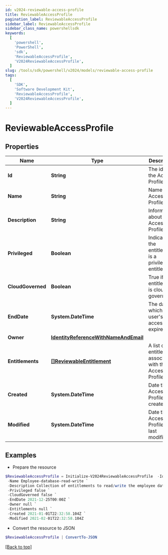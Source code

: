 ```yaml
---
id: v2024-reviewable-access-profile
title: ReviewableAccessProfile
pagination_label: ReviewableAccessProfile
sidebar_label: ReviewableAccessProfile
sidebar_class_name: powershellsdk
keywords:
  [
    'powershell',
    'PowerShell',
    'sdk',
    'ReviewableAccessProfile',
    'V2024ReviewableAccessProfile',
  ]
slug: /tools/sdk/powershell/v2024/models/reviewable-access-profile
tags:
  [
    'SDK',
    'Software Development Kit',
    'ReviewableAccessProfile',
    'V2024ReviewableAccessProfile',
  ]
---
```


# ReviewableAccessProfile

## Properties

| Name | Type | Description | Notes |
| --- | --- | --- | --- |
| **Id** | **String** | The id of the Access Profile | [optional] |
| **Name** | **String** | Name of the Access Profile | [optional] |
| **Description** | **String** | Information about the Access Profile | [optional] |
| **Privileged** | **Boolean** | Indicates if the entitlement is a privileged entitlement | [optional] |
| **CloudGoverned** | **Boolean** | True if the entitlement is cloud governed | [optional] |
| **EndDate** | **System.DateTime** | The date at which a user's access expires | [optional] |
| **Owner** | [**IdentityReferenceWithNameAndEmail**](identity-reference-with-name-and-email) |  | [optional] |
| **Entitlements** | [**[]ReviewableEntitlement**](reviewable-entitlement) | A list of entitlements associated with this Access Profile | [optional] |
| **Created** | **System.DateTime** | Date the Access Profile was created. | [optional] |
| **Modified** | **System.DateTime** | Date the Access Profile was last modified. | [optional] |

## Examples

- Prepare the resource

```powershell
$ReviewableAccessProfile = Initialize-V2024ReviewableAccessProfile  -Id 2c91808a7190d06e01719938fcd20792 `
 -Name Employee-database-read-write `
 -Description Collection of entitlements to read/write the employee database `
 -Privileged false `
 -CloudGoverned false `
 -EndDate 2021-12-25T00:00Z `
 -Owner null `
 -Entitlements null `
 -Created 2021-01-01T22:32:58.104Z `
 -Modified 2021-02-01T22:32:58.104Z
```

- Convert the resource to JSON

```powershell
$ReviewableAccessProfile | ConvertTo-JSON
```

[[Back to top]](#)
